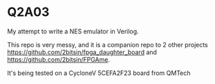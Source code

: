# Q2A03

My attempt to write a NES emulator in Verilog. 

This repo is very messy, and it is a companion repo to 2 other projects
https://github.com/2bitsin/fpga_daughter_board and https://github.com/2bitsin/FPGAme.

It's being tested on a CycloneV 5CEFA2F23 board from QMTech
